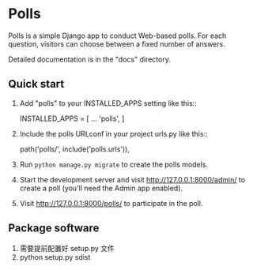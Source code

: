 # Polls

Polls is a simple Django app to conduct Web-based polls. For each
question, visitors can choose between a fixed number of answers.

Detailed documentation is in the "docs" directory.

## Quick start

1. Add "polls" to your INSTALLED_APPS setting like this::

   INSTALLED_APPS = [
   ...
   'polls',
   ]

2. Include the polls URLconf in your project urls.py like this::

   path('polls/', include('polls.urls')),

3. Run `python manage.py migrate` to create the polls models.

4. Start the development server and visit http://127.0.0.1:8000/admin/
   to create a poll (you'll need the Admin app enabled).

5. Visit http://127.0.0.1:8000/polls/ to participate in the poll.

## Package software

1. 需要提前配置好 setup.py 文件
2. python setup.py sdist
